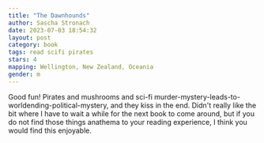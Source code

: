 ```yaml
---
title: "The Dawnhounds"
author: Sascha Stronach
date: 2023-07-03 18:54:32
layout: post
category: book
tags: read scifi pirates
stars: 4
mapping: Wellington, New Zealand, Oceania
gender: m
---
```


Good fun! Pirates and mushrooms and sci-fi murder-mystery-leads-to-worldending-political-mystery, and they kiss in the end. Didn't really like the bit where I have to wait a while for the next book to come around, but if you do not find those things anathema to your reading experience, I think you would find this enjoyable.
